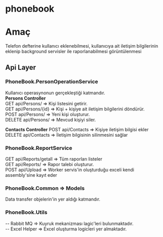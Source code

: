 # phonebook

# Amaç
Telefon defterine kullanıcı eklenebilmesi, kullanıcıya ait iletişim bilgilerinin eklenip background servisler ile raporlanabilmesi görüntülenmesi

## Api Layer

### PhoneBook.PersonOperationService
Kullanıcı operasynonun gerçekleştiği katmandır.  
**Persons Controller**    
GET api/Persons/     => Kişi listesini getirir.  
GET api/Persons/{id} => Kişi + kişiye ait iletişim bilgilerini döndürür.   
POST api/Persons/ => Yeni kişi oluşturur.  
DELETE api/Persons/ => Mevcud kişiyi siler.  
  
**Contacts Controller** 
POST api/Contacts => Kişiye iletişim bilgisi ekler  
DELETE api/Contacts => İletişim bilgisinin silinmesini sağlar  

### PhoneBook.ReportService
GET api/Reports/getall => Tüm raporları listeler  
GET api/Reports/ => Rapor talebi oluşturur.  
POST api/Upload => Worker servis'in oluşturduğu exceli kendi assembly'sine kayıt eder  

### PhoneBook.Common => Models
Data transfer objelerin'in yer aldığı katmandır.

### PhoneBook.Utils  
-- Rabbit MQ => Kuyruk mekanizması lagic'leri bulunmaktadır.  
-- Excel Helper => Excel oluşturma logicleri yer almaktadır.  

